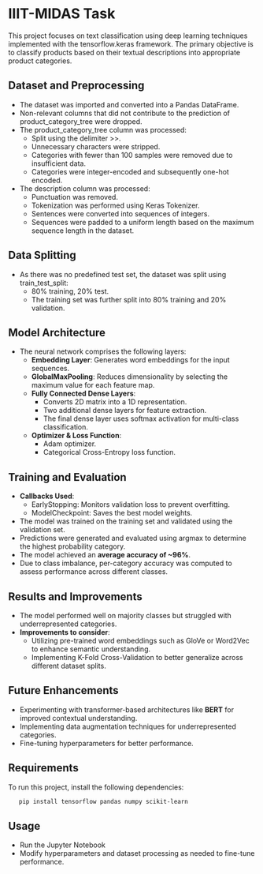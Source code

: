 # IIIT-MIDAS Task

This project focuses on text classification using deep learning techniques implemented with the tensorflow.keras framework. The primary objective is to classify products based on their textual descriptions into appropriate product categories.

## Dataset and Preprocessing

- The dataset was imported and converted into a Pandas DataFrame.
- Non-relevant columns that did not contribute to the prediction of product_category_tree were dropped.
- The product_category_tree column was processed:
    - Split using the delimiter >>.
    - Unnecessary characters were stripped.
    - Categories with fewer than 100 samples were removed due to insufficient data.
    - Categories were integer-encoded and subsequently one-hot encoded.
- The description column was processed:
    - Punctuation was removed.
    - Tokenization was performed using Keras Tokenizer.
    - Sentences were converted into sequences of integers.
    - Sequences were padded to a uniform length based on the maximum sequence length in the dataset.

## Data Splitting

- As there was no predefined test set, the dataset was split using train_test_split:
    - 80% training, 20% test.
    - The training set was further split into 80% training and 20% validation.

## Model Architecture

- The neural network comprises the following layers:
    - **Embedding Layer**: Generates word embeddings for the input sequences.
    - **GlobalMaxPooling**: Reduces dimensionality by selecting the maximum value for each feature map.
    - **Fully Connected Dense Layers**:
        - Converts 2D matrix into a 1D representation.
        - Two additional dense layers for feature extraction.
        - The final dense layer uses softmax activation for multi-class classification.
    - **Optimizer & Loss Function**: 
        - Adam optimizer.
        - Categorical Cross-Entropy loss function.

## Training and Evaluation

- **Callbacks Used**:
    - EarlyStopping: Monitors validation loss to prevent overfitting.
    - ModelCheckpoint: Saves the best model weights.
- The model was trained on the training set and validated using the validation set.
- Predictions were generated and evaluated using argmax to determine the highest probability category.
- The model achieved an **average accuracy of ~96%**.
- Due to class imbalance, per-category accuracy was computed to assess performance across different classes.

## Results and Improvements

- The model performed well on majority classes but struggled with underrepresented categories.
- **Improvements to consider**:
    - Utilizing pre-trained word embeddings such as GloVe or Word2Vec to enhance semantic understanding.
    - Implementing K-Fold Cross-Validation to better generalize across different dataset splits.

## Future Enhancements

- Experimenting with transformer-based architectures like **BERT** for improved contextual understanding.
- Implementing data augmentation techniques for underrepresented categories.
- Fine-tuning hyperparameters for better performance.

## Requirements

To run this project, install the following dependencies:

```bash
   pip install tensorflow pandas numpy scikit-learn
```

## Usage

- Run the Jupyter Notebook
- Modify hyperparameters and dataset processing as needed to fine-tune performance.






<!-- This project aims to build a machine learning model for paraphrase detection. Paraphrase detection is the task of determining whether two given sentences convey the same meaning. The model is trained and evaluated on a dataset consisting of pairs of sentences labeled as paraphrases or non-paraphrases.

#Data Preprocessing


At first,the dataset was imported and converted into pandas dataframe.Then the columns which didn't effect the prediction of the product_category_tree were dropped.The product_category_tree column was processed by splitting the text by pattern('>>') and by using .strip() method,the unnecessary characters were removed.Then some categories whose value_counts were less than 100 were dropped because of lack of data.The categories were then integer coded and after that were one-hot encoded.
The 'description' column was also preprocessed by removing punctuations in between the characters.The keras tokenizer function was used to tokenize each word in the 'description' column.Sentences were represented as a sequence of integers.By calculating the max length of any sentence in that column,all other sequences were padded accordingly.

#Creating training, validation, test data


As there was no test data,the dataset was splitted using train_test_split function.The test size was kept 20% of the dataset.The remaining part was again splitted into training data and validation data,with validation set being 20% of that part.

#Model


An embedding layer was used first to create word embeddings.Then GlobalMaxPooling was used to minimize the dimensions.Then the 2d matrix was converted into 1d by a dense layer.2 more dense layers were used and the categories were predicted using softmax activation function.The last dense layer had nodes equal to the categories in the dataset.The optimizer used was Adam and loss used was categorical_crossentropy.The callbacks used were Earlystopping and model checkpoint(to get the best weights).The weights were saved into a file with file path mentioned.The model was then fitted on training data and validated on validation data.

#Prediction


The values were predicted and the resultant values were numpy array with 18 elements,each being the probability of each node of last dense layer.Highest probability node was calculated using argmax function.Likewise for all elements the predicted category was calculated.The predicted and test categories were compared and model was evaluated.the accuracy was around 96%.But this accuracy was average accuracy.As this dataset was unbalanced, some categories with very less value_counts would have been wrongly predicted even though it wasn't reflecting on average accuracy.So the accuracy for each product_category_tree was calculated.

To improve the accuracy of the model,I would use a pre trained word embeddings like Glove or Word2vec and then use those embeddings with the keras embedding layer.

I would also use kfold cross validation to improve the accuracy. -->





